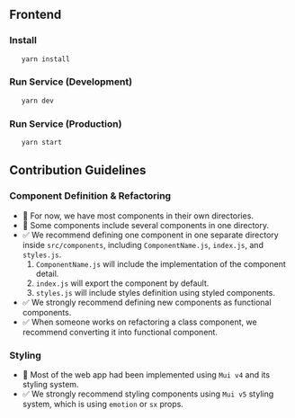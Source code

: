 ## Frontend

### Install

```bash
   yarn install
```

### Run Service (Development)
```bash
   yarn dev
```

### Run Service (Production)
```bash
   yarn start
```

## Contribution Guidelines

### Component Definition & Refactoring
- 🚫 For now, we have most components in their own directories.
- 🚫 Some components include several components in one directory.
- ✅ We recommend defining one component in one separate directory inside `src/components`, including `ComponentName.js`, `index.js`, and `styles.js`.
    1. `ComponentName.js` will include the implementation of the component detail.
    2. `index.js` will export the component by default.
    3. `styles.js` will include styles definition using styled components.
- ✅ We strongly recommend defining new components as functional components.
- ✅ When someone works on refactoring a class component, we recommend converting it into functional component.

### Styling
- 🚫 Most of the web app had been implemented using `Mui v4` and its styling system.
- ✅ We strongly recommend styling components using `Mui v5` styling system, which is using `emotion` or `sx` props.

